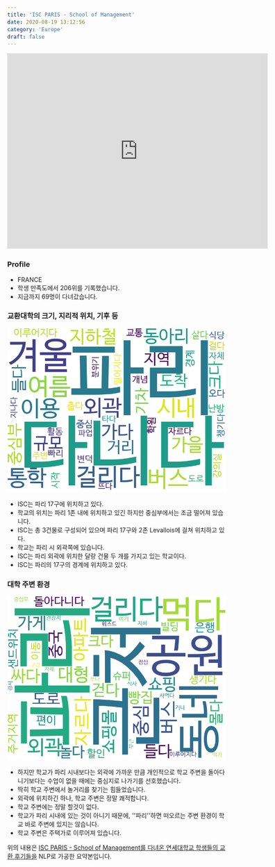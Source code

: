 ```yaml
---
title: 'ISC PARIS - School of Management'
date: 2020-08-19 13:12:56
category: 'Europe'
draft: false
---
```


<iframe
width="600"
height="450"
frameborder="0" style="border:0"
src="https://www.google.com/maps/embed/v1/place?key=AIzaSyC9e1AME-pVmWC4hBpFdu5S4dKzyepa3HQ&q=ISC+PARIS+-+School+of+Management&center=48.8926991,2.3010645&zoom=14" allowfullscreen>
</iframe>

### Profile

* FRANCE
* 학생 만족도에서 206위를 기록했습니다.
* 지금까지 69명이 다녀갔습니다. 

### 교환대학의 크기, 지리적 위치, 기후 등

![gen_info-WordCloud](../univ_wordclouds_okt/gen_info/FR000010_gen_info_okt.png)

* ISC는 파리 17구에 위치하고 있다.
* 학교의 위치는 파리 1존 내에 위치하고 있긴 하지만 중심부에서는 조금 떨어져 있습니다.
* ISC는 총 3건물로 구성되어 있으며 파리 17구와 2존 Levallois에 걸쳐 위치하고 있다.
* 학교는 파리 시 외곽쪽에 있습니다.
* ISC는 파리 외곽에 위치한 달랑 건물 두 개를 가지고 있는 학교이다.
* ISC는 파리의 17구의 경계에 위치하고 있다.


### 대학 주변 환경

![env_info-WordCloud](../univ_wordclouds_okt/env_info/FR000010_env_info_okt.png)

* 하지만 학교가 파리 시내보다는 외곽에 가까운 만큼 개인적으로 학교 주변을 돌아다니기보다는 수업이 없을 때에는 중심지로 나가기를 선호했습니다.
* 딱히 학교 주변에서 놀거리를 찾기는 힘들었습니다.
* 외곽에 위치하긴 하나, 학교 주변은 정말 쾌적합니다.
* 학교 주변에는 정말 할것이 없다.
* 학교가 파리 시내에 있는 것이 아니기 때문에, ''파리''하면 떠오르는 주변 환경이 학교 바로 주변에 있지는 않습니다.
* 학교 주변은 주택가로 이루어져 있습니다.


위의 내용은 [ISC PARIS - School of Management를 다녀온 연세대학교 학생들의 교환 후기들을](http://oia.yonsei.ac.kr/partner/expReport.asp?ucode=FR000010&bgbn=A) NLP로 가공한 요약본입니다. 
